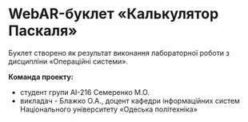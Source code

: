 # WebAR-буклет «Калькулятор Паскаля»
Буклет створено як результат виконання лабораторної роботи з дисципліни «Операційні системи».

**Команда проекту:**
+ студент групи АІ-216 Семеренко М.О.
+ викладач - Блажко О.А., доцент кафедри інформаційних систем Національного університету «Одеська політехніка»
